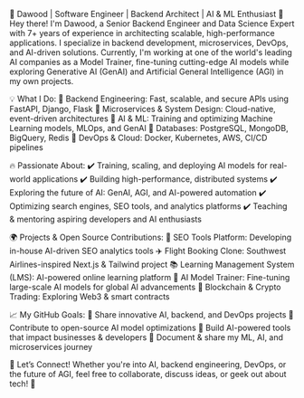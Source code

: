 🚀 Dawood | Software Engineer | Backend Architect | AI & ML Enthusiast
👋 Hey there! I'm Dawood, a Senior Backend Engineer and Data Science Expert with 7+ years of experience in architecting scalable, high-performance applications. I specialize in backend development, microservices, DevOps, and AI-driven solutions. Currently, I'm working at one of the world's leading AI companies as a Model Trainer, fine-tuning cutting-edge AI models while exploring Generative AI (GenAI) and Artificial General Intelligence (AGI) in my own projects.

💡 What I Do:
🔹 Backend Engineering: Fast, scalable, and secure APIs using FastAPI, Django, Flask
🔹 Microservices & System Design: Cloud-native, event-driven architectures
🔹 AI & ML: Training and optimizing Machine Learning models, MLOps, and GenAI
🔹 Databases: PostgreSQL, MongoDB, BigQuery, Redis
🔹 DevOps & Cloud: Docker, Kubernetes, AWS, CI/CD pipelines

🔥 Passionate About:
✔️ Training, scaling, and deploying AI models for real-world applications
✔️ Building high-performance, distributed systems
✔️ Exploring the future of AI: GenAI, AGI, and AI-powered automation
✔️ Optimizing search engines, SEO tools, and analytics platforms
✔️ Teaching & mentoring aspiring developers and AI enthusiasts

🌍 Projects & Open Source Contributions:
🚀 SEO Tools Platform: Developing in-house AI-driven SEO analytics tools
✈️ Flight Booking Clone: Southwest Airlines-inspired Next.js & Tailwind project
📚 Learning Management System (LMS): AI-powered online learning platform
🤖 AI Model Trainer: Fine-tuning large-scale AI models for global AI advancements
🔗 Blockchain & Crypto Trading: Exploring Web3 & smart contracts

📈 My GitHub Goals:
🔹 Share innovative AI, backend, and DevOps projects
🔹 Contribute to open-source AI model optimizations
🔹 Build AI-powered tools that impact businesses & developers
🔹 Document & share my ML, AI, and microservices journey

💬 Let’s Connect! Whether you're into AI, backend engineering, DevOps, or the future of AGI, feel free to collaborate, discuss ideas, or geek out about tech! 🚀
